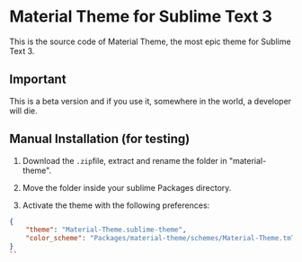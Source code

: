 # Material Theme for Sublime Text 3
This is the source code of Material Theme, the most epic theme for Sublime Text 3.


## Important
This is a beta version and if you use it, somewhere in the world, a developer will die.

## Manual Installation (for testing)

1. Download the ```.zip```file, extract and rename the folder in "material-theme".

2. Move the folder inside your sublime Packages directory.

3. Activate the theme with the following preferences:

```json
{
	"theme": "Material-Theme.sublime-theme",
	"color_scheme": "Packages/material-theme/schemes/Material-Theme.tmTheme",
}
``
